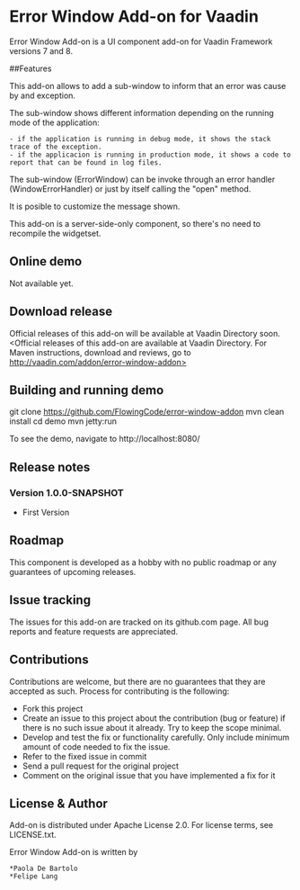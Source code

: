 # Error Window Add-on for Vaadin

Error Window Add-on is a UI component add-on for Vaadin Framework versions 7 and 8.

##Features

This add-on allows to add a sub-window to inform that an error was cause by and exception.

The sub-window shows different information depending on the running mode of the application:

	- if the application is running in debug mode, it shows the stack trace of the exception.
	- if the applicacion is running in production mode, it shows a code to report that can be found in log files.

The sub-window (ErrorWindow) can be invoke through an error handler (WindowErrorHandler) or just by itself calling the "open" method.

It is posible to customize the message shown. 

This add-on is a server-side-only component, so there's no need to recompile the widgetset.

## Online demo

Not available yet.
<Try the add-on demo at>

## Download release

Official releases of this add-on will be available at Vaadin Directory soon. 
<Official releases of this add-on are available at Vaadin Directory. For Maven instructions, download and reviews, go to http://vaadin.com/addon/error-window-addon>

## Building and running demo

git clone https://github.com/FlowingCode/error-window-addon
mvn clean install
cd demo
mvn jetty:run

To see the demo, navigate to http://localhost:8080/

## Release notes

### Version 1.0.0-SNAPSHOT
- First Version


## Roadmap

This component is developed as a hobby with no public roadmap or any guarantees of upcoming releases. 

## Issue tracking

The issues for this add-on are tracked on its github.com page. All bug reports and feature requests are appreciated. 

## Contributions

Contributions are welcome, but there are no guarantees that they are accepted as such. Process for contributing is the following:
- Fork this project
- Create an issue to this project about the contribution (bug or feature) if there is no such issue about it already. Try to keep the scope minimal.
- Develop and test the fix or functionality carefully. Only include minimum amount of code needed to fix the issue.
- Refer to the fixed issue in commit
- Send a pull request for the original project
- Comment on the original issue that you have implemented a fix for it

## License & Author

Add-on is distributed under Apache License 2.0. For license terms, see LICENSE.txt.

Error Window Add-on is written by 

	*Paola De Bartolo
	*Felipe Lang




